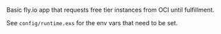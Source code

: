 Basic fly.io app that requests free tier instances from OCI until fulfillment.

See `config/runtime.exs` for the env vars that need to be set.
